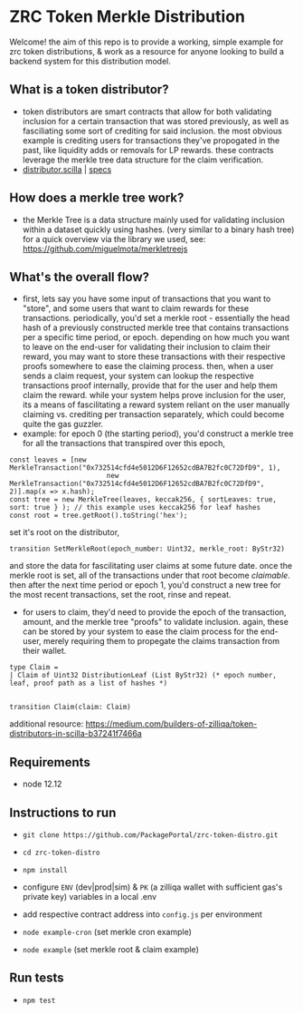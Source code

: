 # ZRC Token Merkle Distribution #
Welcome! the aim of this repo is to provide a working, simple example for zrc token distributions, & work as a resource for anyone looking to build a backend system for this distribution model.

## What is a token distributor? ##
- token distributors are smart contracts that allow for both validating inclusion for a certain transaction that was stored previously, as well as fasciliating some sort of crediting for said inclusion. the most obvious example is crediting users for transactions they've propogated in the past, like liquidity adds or removals for LP rewards. these contracts leverage the merkle tree data structure for the claim verification.
- [distributor.scilla](https://github.com/PackagePortal/zrc-contracts/tree/main/contracts/distributor.scilla) | [specs](https://github.com/PackagePortal/zrc-contracts/tree/main/specs/Distributor.md)

## How does a merkle tree work? ##
- the Merkle Tree is a data structure mainly used for validating inclusion within a dataset quickly using hashes. (very similar to a binary hash tree) for a quick overview via the library we used, see: https://github.com/miguelmota/merkletreejs

## What's the overall flow? ##
- first, lets say you have some input of transactions that you want to "store", and some users that want to claim rewards for these transactions. periodically, you'd set a merkle root - essentially the head hash of a previously constructed merkle tree that contains transactions per a specific time period, or epoch. depending on how much you want to leave on the end-user for validating their inclusion to claim their reward, you may want to store these transactions with their respective proofs somewhere to ease the claiming process. then, when a user sends a claim request, your system can lookup the respective transactions proof internally, provide that for the user and help them claim the reward. while your system helps prove inclusion for the user, its a means of fascilitating a reward system reliant on the user manually claiming vs. crediting per transaction separately, which could become quite the gas guzzler. 
- example: for epoch 0 (the starting period), you'd construct a merkle tree for all the transactions that transpired over this epoch,
```
const leaves = [new MerkleTransaction("0x732514cfd4e5012D6F12652cdBA7B2fc0C72DfD9", 1),
						new MerkleTransaction("0x732514cfd4e5012D6F12652cdBA7B2fc0C72DfD9", 2)].map(x => x.hash);
const tree = new MerkleTree(leaves, keccak256, { sortLeaves: true, sort: true } ); // this example uses keccak256 for leaf hashes
const root = tree.getRoot().toString('hex');
```
set it's root on the distributor, 
```
transition SetMerkleRoot(epoch_number: Uint32, merkle_root: ByStr32)
```
and store the data for fascilitating user claims at some future date. once the merkle root is set, all of the transactions under that root become _claimable_. then after the next time period or epoch 1, you'd construct a new tree for the most recent transactions, set the root, rinse and repeat.
- for users to claim, they'd need to provide the epoch of the transaction, amount, and the merkle tree "proofs" to validate inclusion. again, these can be stored by your system to ease the claim process for the end-user, merely requiring them to propegate the claims transaction from their wallet.
```
type Claim =
| Claim of Uint32 DistributionLeaf (List ByStr32) (* epoch number, leaf, proof path as a list of hashes *)


transition Claim(claim: Claim)
```

additional resource: https://medium.com/builders-of-zilliqa/token-distributors-in-scilla-b37241f7466a

## Requirements ##
- node 12.12

## Instructions to run ##
- `git clone https://github.com/PackagePortal/zrc-token-distro.git`
- `cd zrc-token-distro`
- `npm install`

- configure `ENV` (dev|prod|sim) & `PK` (a zilliqa wallet with sufficient gas's private key) variables in a local .env
- add respective contract address into `config.js` per environment
- `node example-cron` (set merkle cron example)
- `node example` (set merkle root & claim example)

## Run tests ##
- `npm test`

